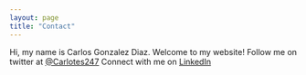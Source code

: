 ```yaml
---
layout: page
title: "Contact"
---
```

Hi, my name is Carlos Gonzalez Diaz. Welcome to my website! 
Follow me on twitter at [@Carlotes247](http://www.twitter.com)
Connect with me on [LinkedIn](http://www.linkedin.com)